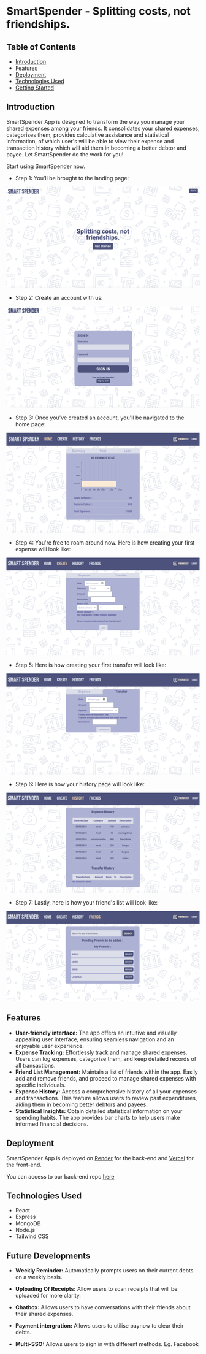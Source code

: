# SmartSpender - Splitting costs, not friendships.

## Table of Contents

- [Introduction](#introduction)
- [Features](#features)
- [Deployment](#deployment)
- [Technologies Used](#technologies-used)
- [Getting Started](#getting-started)

## Introduction

SmartSpender App is designed to transform the way you manage your shared expenses among your friends. It consolidates your shared expenses, categorises them, provides calculative assistance and statistical information, of which user's will be able to view their expense and transaction history which will aid them in becoming a better debtor and payee. Let SmartSpender do the work for you!

Start using SmartSpender [now](https://smart-spender.vercel.app/).

- Step 1: You'll be brought to the landing page:

<img src="https://raw.githubusercontent.com/aishu-ch/smart-spender-fe/main/public/readme/smartspender-landing.png">

- Step 2: Create an account with us:

<img src="https://raw.githubusercontent.com/aishu-ch/smart-spender-fe/main/public/readme/smartspender-signin.png">

- Step 3: Once you've created an account, you'll be navigated to the home page:

<img src="https://raw.githubusercontent.com/aishu-ch/smart-spender-fe/main/public/readme/smartspender-home.png">

- Step 4: You're free to roam around now. Here is how creating your first expense will look like:

<img src="https://raw.githubusercontent.com/aishu-ch/smart-spender-fe/main/public/readme/smartspender-create-expense.png">

- Step 5: Here is how creating your first transfer will look like:

<img src="https://raw.githubusercontent.com/aishu-ch/smart-spender-fe/main/public/readme/smartspender-create-transfer.png">

- Step 6: Here is how your history page will look like:

<img src="https://raw.githubusercontent.com/aishu-ch/smart-spender-fe/main/public/readme/smartspender-history.png">

- Step 7: Lastly, here is how your friend's list will look like:

<img src="https://raw.githubusercontent.com/aishu-ch/smart-spender-fe/main/public/readme/smartspender-friends.png">

## Features

- **User-friendly interface:** The app offers an intuitive and visually appealing user interface, ensuring seamless navigation and an enjoyable user experience.
- **Expense Tracking:** Effortlessly track and manage shared expenses. Users can log expenses, categorise them, and keep detailed records of all transactions.
- **Friend List Management:** Maintain a list of friends within the app. Easily add and remove friends, and proceed to manage shared expenses with specific individuals.
- **Expense History:** Access a comprehensive history of all your expenses and transactions. This feature allows users to review past expenditures, aiding them in becoming better debtors and payees.
- **Statistical Insights:** Obtain detailed statistical information on your spending habits. The app provides bar charts to help users make informed financial decisions.

## Deployment

SmartSpender App is deployed on [Render](https://render.com/) for the back-end and [Vercel](https://vercel.com/) for the front-end.

You can access to our back-end repo [here](https://github.com/aishu-ch/smart-spender-be)

## Technologies Used

- React
- Express
- MongoDB
- Node.js
- Tailwind CSS

## Future Developments

- **Weekly Reminder:** Automatically prompts users on their current debts on a weekly basis.

- **Uploading Of Receipts:** Allow users to scan receipts that will be uploaded for more clarity.

- **Chatbox:** Allows users to have conversations with their friends about their shared expenses.

- **Payment intergration:** Allows users to utilise paynow to clear their debts.

- **Multi-SSO:** Allows users to sign in with different methods. Eg. Facebook
